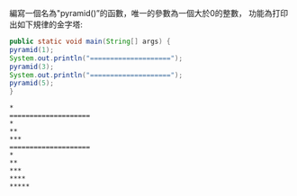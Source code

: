 編寫一個名為"pyramid()”的函數，唯一的參數為一個大於0的整數，
功能為打印出如下規律的金字塔:

```java
public static void main(String[] args) {
pyramid(1);
System.out.println("====================");
pyramid(3);
System.out.println("====================");
pyramid(5);
}
```

```text
*
====================
*
**
***
====================
*
**
***
****
*****
```

